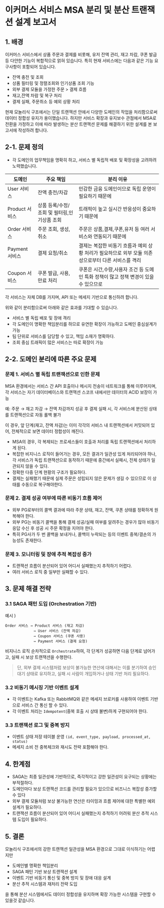 # 이커머스 서비스 MSA 분리 및 분산 트랜잭션 설계 보고서

## 1. 배경

이커머스 서비스에서 상품 주문과 결제를 비롯해, 유저 잔액 관리, 재고 차캄, 쿠폰 발급 등 다얀한 기능이 복합적으로 얽혀 있습니다.
특히 현재 서비스에는 다음과 같은 기능 요구사항이 포함되어 있습니다.

- 잔액 충전 및 조회
- 상품 필터링 및 정렬조회와 인기상품 조회 기능
- 외부 결제 모듈을 가정한 주문 > 결제 흐름
- 재고,잔액 차람 및 복구 처리
- 결제 실패, 주문취소 등 예외 상황 처리

현재 모놀리식 구조에서는 단일 트랜잭션 안에서 다양한 도메인의 작업을 처리함으로써 데이터 정합성 유지가 용이했습니다.
하지만 서비스 확장과 유지보수 관점에서 MSA로 전환을 가정하고 이에 따라 발생하는 분산 트랜잭션 문제를 해결하기 위한 설계를 본 보고서에 작성하려 합니다.

## 2-1. 문제 정의

- 각 도메인의 업무책임을 명확히 하고, 서비스 별 독립적 배포 및 확장성을 고려하려 노력했습니다.

| 도메인         | 	주요 책임                     | 분리 이유                                                    |
|-------------|----------------------------|----------------------------------------------------------|
| User 서비스    | 	잔액 충전/차감                  | 민감한 금융 도메인이므로 독립 운영이 필요하기 때문에                            |
| Product 서비스 | 	상품 등록/수정/조회 및 필터링,인기상품 조회 | 트래픽이 높고 실시간 반응성이 중요하기 때문에                                |
| Order 서비스   | 	주문 조회, 생성, 취소             | 주문은 상품,결제,쿠폰,유저 등 여러 서비스와 연동되기 때문에                       |
| Payment 서비스 | 	결제 요청/취소                  | 결제는 복잡한 비동기 흐름과 예외 상황 처리가 필요하므로 외부 모듈 의존성으로부터 다른 서비스를 격리 | 
| Coupon 서비스  | 	쿠폰 발급, 사용, 만료 처리          | 쿠폰은 시간,수량,사용자 조건 등 도메인 특화 정책이 많고 정책 변경이 있을 수 있으므로        |

각 서비스는 자체 DB를 가지며, API 또는 메세지 기반으로 통신하려 합니다.

위와 같이 분리함으로써 아래와 같은 효과를 기대할 수 있습니다.
- 서비스 별 독립 배포 및 장애 격리
- 각 도메인이 명확한 책임분리를 하므로 유연한 확장이 가능하고 도메인 중심설계가 가능
- 팀 단위로 서비스를 담당할 수 있고, 책임 소재가 명확하다.
- 조회 중심 트래픽이 많은 서비스는 따로 확장이 가능 

## 2-2. 도메인 분리에 따른 주요 문제

### 문제 1. 서비스 별 독립 트랜잭션으로 인한 문제
MSA 환경에서는 서비스 간 API 호출이나 메시지 전송이 네트워크를 통해 이루어지며, 각 서비스는 자기 데이터베이스와 트랜잭션 스코프 내에서만 데이터의 ACID 보장이 가능

예: 주문 → 재고 차감 → 잔액 차감까지 성공 후 결제 실패 시, 각 서비스에 분산된 상태를 트랜잭션으로 자동 롤백 불가

이 경우, 앞 단계(재고, 잔액 차감)는 이미 각각의 서비스 내 트랜잭션에서 커밋되어 있어, 전체적으로 보면 데이터 정합성이 깨진다.

- MSA의 경우, 각 복제되는 프로세스들이 호출과 처리를 독립 트랜잭션에서 처리하게 된다.
- 복잡한 비지니스 로직이 들어가는 경우, 모든 결과가 일관성 있게 처리되어야 하나, 각 서비스가 독립 트랜잭션으로 동작하기 때문에 중간에서 실패시, 전체 상태가 일관되지 않을 수 있다.
- 정확한 다중 단계 현황의 구조가 필요하다.
- 결제는 실패했기 때문에 실제 주문은 성립되지 않은 문제가 생길 수 있으므로 이 상태를 수동으로 복구해야한다.

### 문제 2. 결제 성공 여부에 따른 비동기 흐름 제어

- 외부 PG로부터의 콜백 결과에 따라 주문 상태, 재고, 잔액, 쿠폰 상태를 정확하게 원복해야 한다.
- 외부 PG는 비동기 콜백을 통해 결제 성공/실패 여부를 알려주는 경우가 많아 비동기 응답 수신 후 성공 시 주문 확정을 지어야 한다.
- 특히 PG사가 두 번 콜백을 보내거나, 콜백이 누락되는 등의 이벤트 중복/결손의 가능성도 존재한다.

### 문제 3. 모니터링 및 장애 추적 복잡성 증가

- 트랜잭션 흐름이 분산되어 있어 어디서 실패했는지 추적하기 어렵다.
- 여러 서비스 로직 중 일부만 실패할 수 있다.

## 3. 문제 해결 전략

### 3.1 SAGA 패턴 도입 (Orchestration 기반)

예시 )

```
Order 서비스 → Product 서비스 (재고 차감)
             → User 서비스 (잔액 차감)
             → Coupon 서비스 (쿠폰 사용)
             → Payment 서비스 (결제 요청)
```

비지니스 로직 순차적으로 `Orchestrate`하여, 각 단계가 성공하면 다음 단계로 넘어가고, 실패 시 보상 트랜잭션을 수행한다.

> 단, 외부 결제 시스템처럼 보상이 불가능한 연산에 대해서는 이를 분기하여 승인 대기 상태로 유지하고, 실패 시 사람이 개입하거나 상태 기반 처리 필요하다.

### 3.2 비동기 메시징 기반 이벤트 설계

- 각 이벤트는 Kafka 또는 RabbitMQ와 같은 메세지 브로커를 사용하여 이벤트 기반으로 서비스 간 통신 할 수 있다.
- 각 이벤트 처리는 `Idempotent`(중복 호출 시 상태 불변)하게 구현되어야 한다.

### 3.3 트랜잭션 로그 및 중복 방지

- 이벤트 상태 저장 테이블 운영 `(id, event_type, payload, processed_at, status)`
- 메세지 소비 전 중복체크와 재시도 전략 포함해야 한다.

## 4. 한계점

- SAGA는 최종 일관성에 기반하므로, 즉각적이고 강한 일관성이 요구되는 상황에는 부적절하다.
- 도메인마다 보상 트랜잭션 코드를 관리할 필요가 있으므로 비즈니스 복잡성 증가할 수 있다
- 외부 결제 모듈처럼 보상 불가능한 연산은 타이밍과 흐름 제어에 대한 특별한 예외 설계가 필요하다.
- 트랜잭션 흐름이 분산되어 있어 어디서 실패했는지 추적하기 어려워 분산 추적 시스템 도입이 필요하다.

## 5. 결론

모놀리식 구조에서의 강한 트랜잭션 일관성을 MSA 환경으로 그대로 이식하기는 어렵지만

- 도메인별 명확한 책임분리
- SAGA 패턴 기반 보상 트랜잭션 설계
- 이벤트 기반 비동기 통신 및 중복 방지 및 장애 대응 설계
- 분산 추적 시스템과 재처리 전략 도입

을 통해 분산 시스템에서도 데이터 정합성을 유지하며 확장 가능한 시스템을 구현할 수 있을것 같습니다.
